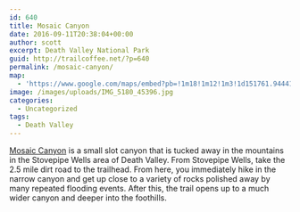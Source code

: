 ```yaml
---
id: 640
title: Mosaic Canyon
date: 2016-09-11T20:38:04+00:00
author: scott
excerpt: Death Valley National Park
guid: http://trailcoffee.net/?p=640
permalink: /mosaic-canyon/
map:
  - 'https://www.google.com/maps/embed?pb=!1m18!1m12!1m3!1d151761.944417954!2d-117.17234269906028!3d36.556701278961796!2m3!1f0!2f0!3f0!3m2!1i1024!2i768!4f13.1!3m3!1m2!1s0x0%3A0x6eacc1b52b409905!2sMosaic+Canyon+Trail!5e1!3m2!1sen!2sus!4v1473623849615'
image: /images/uploads/IMG_5180_45396.jpg
categories:
  - Uncategorized
tags:
  - Death Valley
---
```

<a href="https://www.nps.gov/deva/planyourvisit/mosaic-canyon.htm">Mosaic Canyon</a> is a small slot canyon that is tucked away in the mountains in the Stovepipe Wells area of Death Valley. From Stovepipe Wells, take the 2.5 mile dirt road to the trailhead. From here, you immediately hike in the narrow canyon and get up close to a variety of rocks polished away by many repeated flooding events. After this, the trail opens up to a much wider canyon and deeper into the foothills.

